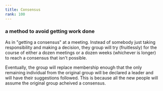 ```yaml
---
title: Consensus
rank: 100
---
```

### a method to avoid getting work done
As in "getting a consensus" at a meeting.  Instead of somebody just taking responsibility and making a decision, they group will try (fruitlessly) for the course of either a dozen meetings or a dozen weeks (whichever is longer) to reach a consensus that isn't possible.

Eventually, the group will replace membership enough that the only remaining individual from the original group will be declared a leader and will have their suggestions followed.  This is because all the new people will assume the original group acheived a consensus.